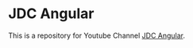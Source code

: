 # JDC Angular

This is a repository for Youtube Channel [JDC Angular](https://www.youtube.com/c/JDCAngular).
